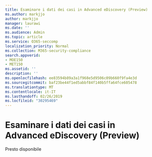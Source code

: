 ```yaml
---
title: Esaminare i dati dei casi in Advanced eDiscovery (Preview)
ms.author: markjjo
author: markjjo
manager: laurawi
ms.date: ''
ms.audience: Admin
ms.topic: article
ms.service: O365-seccomp
localization_priority: Normal
ms.collection: M365-security-compliance
search.appverid:
- MOE150
- MET150
ms.assetid: ''
description: ''
ms.openlocfilehash: ee83594b89a3a1f968e5d9506c09b660f9fa4e3d
ms.sourcegitcommit: baf23be44f1ed5abbf84f140b5ffa64fce605478
ms.translationtype: MT
ms.contentlocale: it-IT
ms.lasthandoff: 02/26/2019
ms.locfileid: "30295469"
---
```

# <a name="review-case-data-in-advanced-ediscovery-preview"></a>Esaminare i dati dei casi in Advanced eDiscovery (Preview)


Presto disponibile
